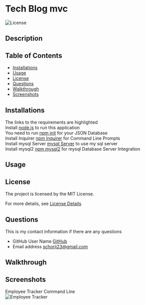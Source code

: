 # Tech Blog mvc

![License](https://img.shields.io/badge/License-MIT-yellow.svg)

## Description

## Table of Contents

* [Installations](#installations)
* [Usage](#usage)
* [License](#license)
* [Questions](#questions)
* [Walkthrough](#walkthrough)
* [Screenshots](#screenshots)


## Installations
The links to the requirements are highlighted<br>
Install [node.js](https://nodejs.org/en) to run this application<br>
You need to run [npm init](https://docs.npmjs.com/cli/v10/commands/npm-init) for your JSON Database <br>
Install Inquirer [npm Inquirer](https://www.npmjs.com/package/inquirer) for Command Line Prompts <br>
Install mysql Server [mysql Server](https://dev.mysql.com/downloads/mysql/) to use my sql server <br>
Install mysql2 [npm mysql2](https://www.npmjs.com/package/mysql2) for mysql Database Server Integration <br>

## Usage


## License
The project is licensed by the MIT License.

For more details, see [License Details](https://choosealicense.com/licenses/mit/)

## Questions

  This is my contact information if there are any questions

  - GitHub User Name [GitHub](https://github.com/schorij23) 
  - Email address schorij23@gmail.com

## Walkthrough

## Screenshots
Employee Tracker Command Line <br>
![Employee Tracker](./assests/images/Employee%20Tracker.png)
